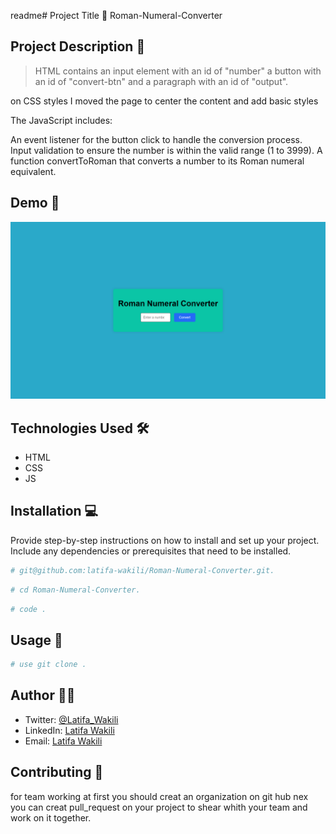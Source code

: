 readme# Project Title 🚀
Roman-Numeral-Converter
## Project Description 📝

>HTML contains an input element with an id of "number" a button with an id of "convert-btn" and a paragraph with an id of "output".

on CSS styles I moved the page to center the content and add basic styles

The JavaScript includes:

An event listener for the button click to handle the conversion process.
Input validation to ensure the number is within the valid range (1 to 3999).
A function convertToRoman that converts a number to its Roman numeral equivalent.


## Demo 📸
![Demo](Roman-NC.png)

## Technologies Used 🛠️

- HTML
- CSS
- JS

## Installation 💻

Provide step-by-step instructions on how to install and set up your project. Include any dependencies or prerequisites that need to be installed.

```bash
# git@github.com:latifa-wakili/Roman-Numeral-Converter.git.
```

```bash
# cd Roman-Numeral-Converter.
```


 ```bash
# code .
```

## Usage 🎯

```bash
# use git clone .
```

## Author 👩‍💻
- Twitter: [@Latifa_Wakili](https://x.com/WakiliLatifa?t=wlHTh8JuyFprQsN_hZQGWQ&s=08)
- LinkedIn: [Latifa Wakili](https://www.linkedin.com/in/latifa-wakili-68423b277?utm_source=share&utm_campaign=share_via&utm_content=profile&utm_medium=android_app)
- Email: [Latifa Wakili](saavenwakili@gmail.com)

## Contributing 🤝
for team working at first you should creat an organization on git hub nex you can creat pull_request on your project to shear whith your team and work on it together.

